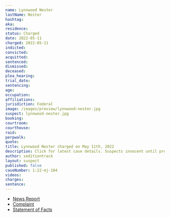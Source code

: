 ```yaml
---
name: Lynnwood Nester
lastName: Nester
hashtag:
aka:
residence:
status: Charged
date: 2022-05-11
charged: 2022-05-11
indicted:
convicted:
acquitted:
sentenced:
dismissed:
deceased:
plea_hearing:
trial_date:
sentencing:
age:
occupation:
affiliations:
jurisdiction: Federal
image: /images/preview/lynnwood-nester.jpg
suspect: lynnwood-nester.jpg
booking:
courtroom:
courthouse:
raid:
perpwalk:
quote:
title: Lynnwood Nester charged on May 11th, 2022
description: Click for latest case details. Suspects innocent until proven guilty.
author: seditiontrack
layout: suspect
published: false
caseNumber: 1:22-mj-104
videos:
charges:
sentence:
---
```

- [News Report]()
- [Complaint](https://www.justice.gov/usao-dc/case-multi-defendant/file/1507511/download)
- [Statement of Facts](https://www.justice.gov/usao-dc/case-multi-defendant/file/1507516/download)
